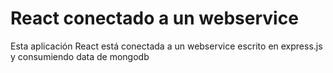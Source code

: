 # React conectado a un webservice
Esta aplicación React está conectada a un webservice escrito en express.js y consumiendo data de mongodb

